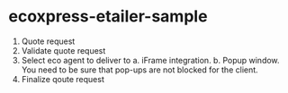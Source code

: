 # ecoxpress-etailer-sample

1. Quote request
2. Validate quote request
3. Select eco agent to deliver to
  a. iFrame integration.
  b. Popup window. You need to be sure that pop-ups are not blocked for the client.
4. Finalize qoute request
